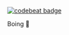 [![codebeat badge](https://codebeat.co/badges/78552f14-d246-40d3-937a-d6e4bd57c2e1)](https://codebeat.co/projects/github-com-jeremyphilemon-boing-master)

Boing 🎈
